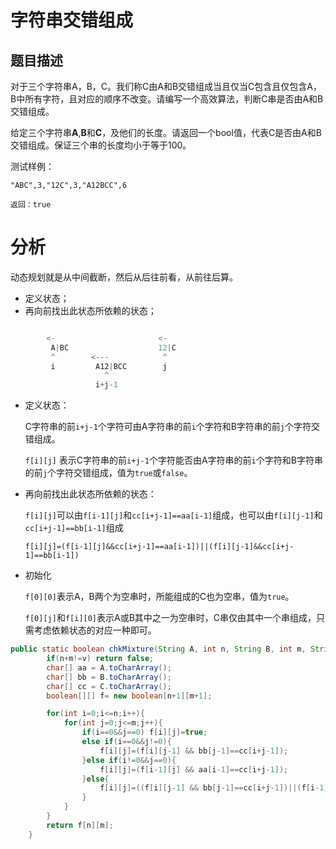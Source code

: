 # 字符串交错组成

## 题目描述

对于三个字符串A，B，C。我们称C由A和B交错组成当且仅当C包含且仅包含A，B中所有字符，且对应的顺序不改变。请编写一个高效算法，判断C串是否由A和B交错组成。

给定三个字符串**A**,**B**和**C**，及他们的长度。请返回一个bool值，代表C是否由A和B交错组成。保证三个串的长度均小于等于100。

测试样例：

```
"ABC",3,"12C",3,"A12BCC",6
```
```
返回：true
```

# 分析

动态规划就是从中间截断，然后从后往前看，从前往后算。

* 定义状态；
* 再向前找出此状态所依赖的状态；

```java

        <-                       <-
         A|BC                    12|C
         ^        <---            ^                
         i         A12|BCC        j     
                     ^
                   i+j-1  
```

* 定义状态：

  C字符串的前```i+j-1```个字符可由A字符串的前```i```个字符和B字符串的前```j```个字符交错组成。

  ```f[i][j]``` 表示C字符串的前```i+j-1```个字符能否由A字符串的前```i```个字符和B字符串的前```j```个字符交错组成，值为```true```或```false```。

* 再向前找出此状态所依赖的状态：

  ```f[i][j]```可以由```f[i-1][j]```和```cc[i+j-1]==aa[i-1]```组成，也可以由```f[i][j-1]```和```cc[i+j-1]==bb[i-1]```组成

  ```f[i][j]=(f[i-1][j]&&cc[i+j-1]==aa[i-1])||(f[i][j-1]&&cc[i+j-1]==bb[i-1])```

* 初始化

  ```f[0][0]```表示A，B两个为空串时，所能组成的C也为空串，值为```true```。

  ```f[0][j]```和```f[i][0]```表示A或B其中之一为空串时，C串仅由其中一个串组成，只需考虑依赖状态的对应一种即可。

```java
public static boolean chkMixture(String A, int n, String B, int m, String C, int v) {
        if(n+m!=v) return false;
        char[] aa = A.toCharArray();
        char[] bb = B.toCharArray();
        char[] cc = C.toCharArray();
        boolean[][] f= new boolean[n+1][m+1];

        for(int i=0;i<=n;i++){
            for(int j=0;j<=m;j++){
                if(i==0&&j==0) f[i][j]=true;
                else if(i==0&&j!=0){
                    f[i][j]=(f[i][j-1] && bb[j-1]==cc[i+j-1]);
                }else if(i!=0&&j==0){
                    f[i][j]=(f[i-1][j] && aa[i-1]==cc[i+j-1]);
                }else{
                    f[i][j]=((f[i][j-1] && bb[j-1]==cc[i+j-1])||(f[i-1][j] && aa[i-1]==cc[i+j-1]));
                }
            }
        }
        return f[n][m];
    }
```


